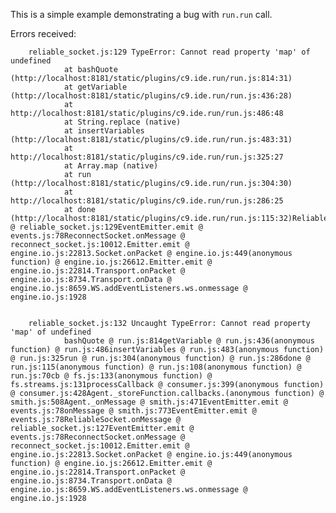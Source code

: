 This is a simple example demonstrating a bug with `run.run` call.


Errors received:

		reliable_socket.js:129 TypeError: Cannot read property 'map' of undefined
				at bashQuote (http://localhost:8181/static/plugins/c9.ide.run/run.js:814:31)
				at getVariable (http://localhost:8181/static/plugins/c9.ide.run/run.js:436:28)
				at http://localhost:8181/static/plugins/c9.ide.run/run.js:486:48
				at String.replace (native)
				at insertVariables (http://localhost:8181/static/plugins/c9.ide.run/run.js:483:31)
				at http://localhost:8181/static/plugins/c9.ide.run/run.js:325:27
				at Array.map (native)
				at run (http://localhost:8181/static/plugins/c9.ide.run/run.js:304:30)
				at http://localhost:8181/static/plugins/c9.ide.run/run.js:286:25
				at done (http://localhost:8181/static/plugins/c9.ide.run/run.js:115:32)ReliableSocket.onMessage @ reliable_socket.js:129EventEmitter.emit @ events.js:78ReconnectSocket.onMessage @ reconnect_socket.js:10012.Emitter.emit @ engine.io.js:22813.Socket.onPacket @ engine.io.js:449(anonymous function) @ engine.io.js:26612.Emitter.emit @ engine.io.js:22814.Transport.onPacket @ engine.io.js:8734.Transport.onData @ engine.io.js:8659.WS.addEventListeners.ws.onmessage @ engine.io.js:1928


		reliable_socket.js:132 Uncaught TypeError: Cannot read property 'map' of undefined
				bashQuote @ run.js:814getVariable @ run.js:436(anonymous function) @ run.js:486insertVariables @ run.js:483(anonymous function) @ run.js:325run @ run.js:304(anonymous function) @ run.js:286done @ run.js:115(anonymous function) @ run.js:108(anonymous function) @ run.js:70cb @ fs.js:133(anonymous function) @ fs.streams.js:131processCallback @ consumer.js:399(anonymous function) @ consumer.js:428Agent._storeFunction.callbacks.(anonymous function) @ smith.js:508Agent._onMessage @ smith.js:471EventEmitter.emit @ events.js:78onMessage @ smith.js:773EventEmitter.emit @ events.js:78ReliableSocket.onMessage @ reliable_socket.js:127EventEmitter.emit @ events.js:78ReconnectSocket.onMessage @ reconnect_socket.js:10012.Emitter.emit @ engine.io.js:22813.Socket.onPacket @ engine.io.js:449(anonymous function) @ engine.io.js:26612.Emitter.emit @ engine.io.js:22814.Transport.onPacket @ engine.io.js:8734.Transport.onData @ engine.io.js:8659.WS.addEventListeners.ws.onmessage @ engine.io.js:1928